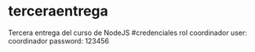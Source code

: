 # terceraentrega
Tercera entrega del curso de NodeJS
#credenciales
rol coordinador
user:  coordinador 
password: 123456
